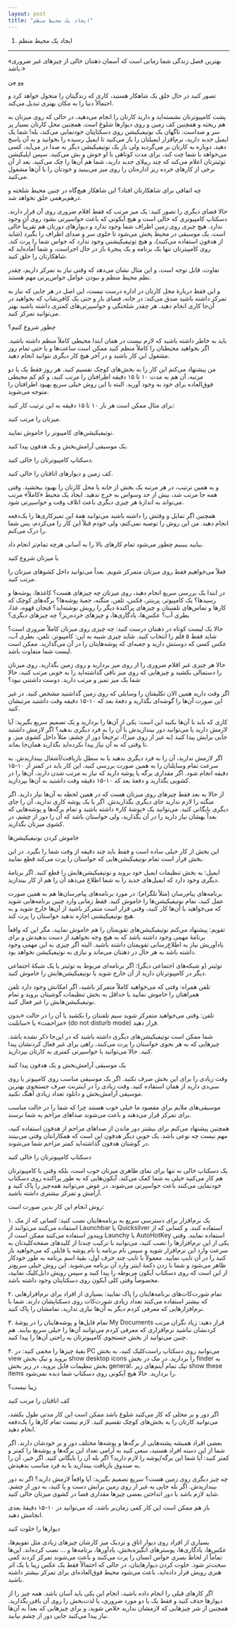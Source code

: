 ```yaml
---
layout: post
title: "ایجاد یک محیط منظم"
---
```

1. ایجاد یک محیط منظم
---------------------

«بهترین فصل زندگی شما زمانی است که آسمان ذهنتان خالی از چیزهای غیر ضروری
باشد.»

وو مِن

تصور کنید در حال خلق یک شاهکار هستید، کاری که زندگیتان را متحول خواهد
کرد و احتمالاً دنیا را به مکان بهتری تبدیل می‌کند.

پشت کامپیوترتان نشسته‌اید و دارید کارتان را انجام می‌دهید، در حالی که
روی میزتان به هم ریخته و همچنین کف زمین و روی دیوارها شلوغ است. همچنین
محل کارتان بسیار پر سر و صداست. ناگهان یک نوتیفیکیشن روی دسکتاپتان
خودنمایی می‌کند، بله! شما یک ایمیل جدید دارید، نرم‌افزار ایمیلتان را باز
می‌کنید تا ایمیل رسیده را بخوانید و به آن پاسخ دهید. دوباره به کارتان بر
می‌گردید ولی باز یک نوتیفیکیشن دیگر به صدا در می‌آید، کسی می‌خواهد با
شما چت کند، برای مدت کوتاهی با او خوش و بش می‌کنید. سپس اپلیکیشن
توئیترتان اعلام می‌کند که چند ریپلای جدید دارید، شما هم آن‌ها را چک
می‌کنید. بعد از آن برخی از کارهای خرده ریز اداره‌تان را روی میز می‌بینید
و خودتان را با آن‌ها مشغول می‌کنید.

چه اتفاقی برای شاهکارتان افتاد؟ این شاهکار هیچ‌گاه در چنین محیط شلخته و
درهم‌برهمی خلق نخواهد شد.

حالا فضای دیگری را تصور کنید: یک میز مرتب که فقط اقلام ضروری روی آن قرار
دارند. دسکتاپ کامپیوتری که خالی است و هیچ آیکونی که باعث حواسپرتی بشود
روی آن وجود ندارد. هیچ چیزی روی زمین اطراف شما وجود ندارد و دیوارهای
دورتان هم تقریباً خالی است. یک موسیقی در محیط پخش می‌شود تا جلوی سر و
صدای اطراف را بگیرد (شاید از هدفون استفاده می‌کنید)، و هیچ توتیفیکیشنی
وجود ندارد که حواس شما را پرت کند. روی کامپیترتان تنها یک برنامه و یک
پنجرهٔ باز در حال اجراست، و شما آماده‌اید که شاهکارتان را خلق کنید.

تفاوت، قابل توجه است، و این مثال نشان می‌دهد که وقتی نیاز به تمرکز
داریم، چقدر نظم محیط منظم و نبودن عوامل حواس‌پرتی مهم هستند.

و این فقط دربارهٔ محل کارتان در اداره درست نیست، این اصل در هر جایی که
نیاز به تمرکز داشته باشید صدق می‌کند: در خانه، فضای باز و حتی یک
کافی‌شاپ که بخواهید در آن‌جا کاری انجام دهید. هر چقدر شلختگی و
حواسپرتی‌های کمتری داشته باشید بهتر می‌توانید تمرکز کنید.

چطور شروع کنیم؟

باید به خاطر داشته باشید که لازم نیست در همان ابتدا محیطی کاملاً منظم
داشته باشید. اگر بخواهید محیطتان را کاملاً منظم کنید ممکن است ساعت‌ها و
یا حتی تمام روز مشغول این کار باشید و در آخر هیچ کار دیگری نتوانید انجام
دهید.

من پیشنهاد می‌کنم این کار را به بخش‌های کوچک تقسیم کنید. هر روز فقط یک
یا دو مرتبه، آن هم به مدت ۱۰ تا ۱۵ دقیقه اطرافتان را مرتب کنید، و کم کم
محیطی فوق‌العاده برای خود به وجود آورید. البته با این روش خیلی سریع
بهبود اطرافتان را متوجه می‌شوید.

برای مثال ممکن است هر بار ۱۰ تا ۱۵ دقیقه به این ترتیب کار کنید:

میزتان را مرتب کنید.

نوتیفیکیشن‌های کامپیوتر را خاموش نمایید.

یک موسیقی آرامش‌بخش و یک هدفون پیدا کنید.

دسکتاپ کامپیوترتان را خالی کنید.

کف زمین و دیوارهای اتاقتان را خالی کنید.

و به همین ترتیب، در هر مرتبه یک بخش از خانه یا محل کارتان را بهبود
ببخشید. وقتی همه جا مرتب شد، بیش از حد وسواس به خرج ندهید. ایجاد یک محیط
«کاملاً» مرتب می‌تواند به اندازهٔ هر چیزی دیگری باعث اتلاف وقت و
حواسپرتی شود.

همچنین اگر تمایل و وقتش را داشته باشید می‌توانید همهٔ این تمیزکاری‌ها را
یک‌دفعه انجام دهید. من این روش را توصیه نمی‌کنم، ولی خودم قبلاً این کار
را می‌کردم، پس شما را درک می‌کنم.

بیایید ببینیم چطور می‌شود تمام کارهای بالا را به آسانی هرچه تمام‌تر
انجام داد.

با میزتان شروع کنید

فعلاً می‌خواهیم فقط روی میزتان متمرکز شویم. بعداً می‌توانید داخل کشوهای
میزتان را مرتب کنید.

در ابتدا یک بررسی سریع انجام دهید، روی میزتان چه چیزهای هست؟ کاغذها،
پوشه‌ها و رسیدها؟ یک کامپیوتر، پرینتر، فکس، تلفن، منگنه، جعبهٔ پوشه‌ها؟
برگه‌های کوچک که کارها و تماس‌های تلفنیتان و چیزهای پراکندهٔ دیگر را
رویش نوشته‌اید؟ فنجان قهوه، غذا، بطری آب؟ عکس‌ها، یادگاری‌ها، و چیزهای
خرده‌ریز؟ چه چیزهای دیگری؟

حالا یک لیست کوتاه در ذهنتان درست کنید: چه چیزی روی میزتان کاملاً ضروری
است؟ شاید فقط ۵ قلم را انتخاب کنید. شاید چیزی شبیه به این: کامپیوتر،
تلفن، بطری آب، عکس کسی که دوستش دارید و جعبه‌ای که پوشه‌هایتان را در آن
می‌گذارید. ممکن است لیست شما متفاوت باشد.

حالا هر چیزی غیر اقلام ضروری را از روی میز بردارید و روی زمین بگذارید.
روی میزتان را دستمالی بکشید و چیزهایی که روی میز باقی گذاشته‌اید را به
خوبی مرتب کنید، حالا شما یک میز تمیز و مرتب دارید. دوست داشتنی نبود؟

اگر وقت دارید همین الان تکلیفتان را وسایلی که روی زمین گذاشتید مشخص
کنید. در غیر این صورت آن‌ها را گوشه‌ای بگذارید و دفعهٔ بعد که ۱۰-۱۵
دقیقه وقت داشتید مرتبشان کنید.

کاری که باید با آن‌ها بکنید این است: یکی از آن‌ها را بردارید و یک تصمیم
سریع بگیرید: آیا لازمش دارید یا می‌توانید دور بیندازیدش یا آن را به فرد
دیگری بدهید؟ اگر لازمش داشتید جایی برایش پیدا کنید (به غیر از روی میز!)،
ترجیحاً دور از چشم، مثلاً داخل کشوی میز. و تا وقتی که به آن نیاز پیدا
نکرده‌اید بگذارید همان‌جا بماند.

اگر لازمش ندارید، آن را به فرد دیگری بدهید یا به سطل بازیافت/آشغال
بیندازیدش. به سرعت تمام وسایلتان را به همین صورت بررسی کنید، این کار
باید در کمتر از ۱۰-۱۵ دقیقه انجام شود. اگر مقداری برگه یا پوشه دارید که
نیاز به مرتب شدن دارند، آن‌ها را در کشویی بگذارید و دفعهٔ بعد که ۱۰-۱۵
دقیقه وقت داشتید به آن‌ها بپردازید.

از حالا به بعد فقط چیزهای روی میزتان هست که در همین لحظه به آن‌ها نیاز
دارید. اگر منگنه را لازم ندارید جای دیگری بگذاریدش. اگر با یک پوشه کاری
ندارید، آن را جای دیگری بایگانی کنید. می‌توانید یک «پوشهٔ کار» داشته
باشید و تمام برگه‌ها و پوشه‌هایی که بعداً بهشان نیاز دارید را در آن
بگذارید،‌ ولی حواستان باشد که آن را دور از چشم، در کشوی میزتان بگذارید.

خاموش کردن نوتیفیکیشن‌ها

این بخش از کار خیلی ساده است و فقط باید چند دقیقه از وقت شما را بگیرد.
در این بخش قرار است تمام نوتیفیکیشن‌هایی که حواستان را پرت می‌کند قطع
نمایید.

ایمیل: به بخش تنظیمات ایمیل خود بروید و نوتیفیکیشن‌هایش را قطع کنید. اگر
برنامهٔ دیگری وجود دارد که ایمیل‌های جدید را به شما اطلاع می‌دهد آن را
هم از کار بیندازید.

برنامه‌های پیام‌رسان (مثلاً تلگرام): در مورد برنامه‌های پیام‌رسان‌ها هم
به همین صورت عمل کنید، تمام نوتیفیکیشن‌ها را خاموش کنید. فقط زمانی وارد
چنین برنامه‌هایی شوید که می‌خواهید با آن‌ها کار کنید، وقتی قرار است
متمرکز باشید از آن‌ها خارج شوید و به هیچ نوتیفیکیشنی اجازه ندهید حواستان
را پرت کند.

تقویم: پیشنهاد می‌کنم نوتیفیکیشن‌های تقویمتان را هم خاموش نمایید، مگر
این که واقعاً برنامهٔ مهمی وجود داشته باشد که به هیچ وجه نخواهید از دست
بدهیدش و برای یادآوریش نیاز به اطلاع‌رسانی تقویمتان داشته باشید. البته
اگر چیزی به این مهمی وجود داشته باشد به هر حال در ذهنتان می‌ماند و نیازی
به نوتیفیکیشن نخواهد بود.

توئیتر (و شبکه‌های اجتماعی دیگر): اگر برنامه‌ای مربوط به توئیتر یا یک
شبکهٔ اجتماعی دیگر در کامپیوترتان دارید از آن خارج شوید یا
نوتیفیکیشن‌هایش را خاموش کنید.

تلفن همراه: وقتی که می‌خواهید کاملاً متمرکز باشید، اگر امکانش وجود دارد
تلفن همراهتان را خاموش نمایید یا حداقل به بخش تنظیمات گوشیتان بروید و
تمام نوتیفیکیشن‌هایش را غیر فعال کنید.

تلفن: وقتی می‌خواهید متمرکز شوید سیم تلفنتان را بکشید یا آن را در حالت
«بدون مزاحمت» یا «سایلنت» (do not disturb mode) قرار دهید.

شما ممکن است نوتیفیکیشن‌های دیگری داشته باشید که در این‌جا ذکر نشده
باشد. چیزهایی که به هر نحوی حواستان را پرت می‌کنند، راهی برای غیر فعال
کردنشان پیدا کنید. حالا می‌توانید با حواسپرتی کمتری به کارتان بپردازید.

یک موسیقی آرامش‌بخش و یک هدفون پیدا کنید

وقت زیادی را برای این بخش صرف نکنید. اگر یک موسیقی مناسب روی کامپیوتر یا
روی سی‌دی دارید از همان استفاده کنید. وقت زیادی را در اینترنت صرف جستجوی
بهترین موسیقی آرامش‌بخش و دانلود تعداد زیادی آهنگ نکنید.

موسیقی‌های ملایم برای مقصود ما خیلی خوب هستند چرا که شما را در حالت
مناسب برای تمرکز قرار می‌دهند و باعث می‌شوند صداهای مزاحم به شما نرسند.

همچنین پیشنهاد می‌کنم برای بیشتر دور ماندن از صداهای مزاحم از هدفون
استفاده کنید، مهم نیست چه نوعی باشد. یک خوبی دیگر هدفون این است که
همکارانتان وقتی می‌بینند در گوشتان هدفون گذاشته‌اید کمتر مزاحم شما
می‌شوند.

دسکتاپ کامپیوترتان را خالی کنید

یک دسکتاپ خالی نه تنها برای نمای ظاهری میزتان خوب است، بلکه وقتی با
کامپیوترتان هم کار می‌کنید خیلی به شما کمک می‌کند. آیکون‌هایی که به طور
پراکنده روی دسکتاپ خودنمایی می‌کنند باعث حواسپرتی می‌شوند. در عوض
می‌توانید همه‌چیز را پاک کنید و آرامش و تمرکز بیشتری داشته باشید.

روش انجام این کار بدین صورت است:

۱. یک نرم‌افزار برای دسترسی سریع به برنامه‌هایتان نصب کنید: کسانی که از
مک استفاده می‌کنند می‌توانند از Launchbar یا Quicksilver استفاده کنند. و
کسانی که از ویندوز استفاده می‌کنند ممکن است از Launchy یا AutoHotKey
استفاده نمایند. وقتی یکی از این نرم‌افزارها را نصب کنید، می‌توانید با
ترکیب چندتا از کلیدهای صفحه‌کلیدتان به سرعت وارد این نرم‌افزار شوید و
سپس نام برنامه یا نام پوشه یا فایلی که می‌خواهید باز کنید را در آن تایپ
نمایید. معمولاً با تایپ چند حرف اول، بقیهٔ اسم برنامه به طور خودکار ظاهر
می‌شود و شما با زدن دکمهٔ اینتر وارد آن برنامه می‌شوید. این روش خیلی
سریع‌تر از این است که روی دسکتاپ آیکون مربوطه را پیدا کنید و سپس رویش
دابل‌کلیک نمایید، مخصوصاً وقتی کلی آیکون روی دسکتاپتان وجود داشته باشد.

۲. تمام شورت‌کات‌های برنامه‌هایتان را پاک نمایید: بسیاری از افراد برای
نرم‌افزارهایی که بیشتر استفاده می‌کنند تعداد زیادی شورت‌کات روی
دسکتاپشان دارند. شما با نرم‌افزارهایی که معرفی کردم دیگر به آن‌ها نیازی
ندارید، تمامشان را پاک کنید.

۳. تمام فایل‌ها و پوشه‌هایتان را در پوشهٔ My Documents قرار دهید: زیاد
نگران مرتب کردنشان نباشید نرم‌افزاری که معرفی کردم می‌توانند آن‌ها را
خیلی سریع بیابند. هم چنین می‌توانید از بخش جستجوی کامپیوترتان به راحتی
آن‌ها را پیدا کنید.

۴. بقیهٔ چیزها را مخفی کنید: در PC می‌توانید روی دسکتاپ راست‌کلیک کنید،
به بخش view بروید و تیکِ بخش show desktop icons را بردارید. در مک در بخش
finder به بخش تنظیمات فایل بروید، در زیر بخش general، تیک تمام آیتم‌های
زیر show these items را بردارید. حالا هیچ آیکونی روی دسکتاپ شما دیده
نمی‌شود.

زیبا نیست؟

کف اتاقتان را مرتب کنید

اگر دور و بر محلی که کار می‌کنید شلوغ باشد ممکن است این کار مدتی طول
بکشد، می‌توانید کارتان را به بخش‌های کوچک تقسیم کنید. لازم نیست تمام
کارها را یک‌دفعه انجام دهید.

بعضی افراد همیشه پشته‌هایی از برگه‌ها و پوشه‌ها مختلف دور و بر خودشان
دارند. اگر شما از این دسته افراد هستید، سعی کنید به آرامی تعداد این
برگه‌ها و پوشه‌ها را کمتر و کمتر کنید: آیا شما این برگه/پوشه را لازم
دارید؟ اگر بله آن را بایگانی کنید. اگر خیر، آن را به صندوق بازیافت
بیندازید یا به فرد مناسب بدهیدش.

چه چیز دیگری روی زمین هست؟ سریع تصمیم بگیرید: آیا واقعاً لازمش دارید؟
اگر نه دور بیندازیدش. اگر بله جایی به غیر از روی زمین برایش دست و پا
کنید، به دور از چشم. شاید لازم باشد با دور انداختن بعضی چیزها مقداری فضا
در کشوی میزتان خالی کنید.

باز هم ممکن است این کار کمی زمان‌بر باشد، که می‌توانید در ۱۰-۱۵ دقیقهٔ
بعدی انجامش دهید.

دیوارها را خلوت کنید

بسیاری از افراد روی دیوار اتاق و نزدیک میز کارشان چیزهای زیادی مثل
تقویم‌ها،‌ عکس‌ها، یادگاری‌ها، پوسترهای انگیزه‌بخش، یادآورها، برنامه‌ها
و ... نصب کرده‌اند. این‌ها تماماً از لحاظ بصری حواس انسان را پرت می‌کنند
و باعث می‌شوند تمرکز کردند کمی سخت‌تر شود. خلوت کردن دیوارهایتان،‌ در
حالی که احتمالاً فقط یک عکس زیبا یا یک اثر هنری رویش قرار داده‌اید، باعث
می‌شود محیط فوق‌العاده‌ای برای تمرکز بیشتر داشته باشید.

اگر کارهای قبلی را انجام داده باشید، انجام این یکی باید آسان باشد. همه
چیز را از دیوارها حذف کنید و فقط یک یا دو مورد ضروری،‌ یا لذت‌بخش را روی
آن باقی بگذارید. همچنین از شر چیزهایی که لازمشان ندارید خلاص شوید، و
برای چیزهایی که بعداً به آن‌ها نیاز پیدا می‌کنید جایی دور از چشم بیابید.
